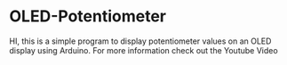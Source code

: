 # OLED-Potentiometer
HI, this is a simple program to display potentiometer values on an OLED display using Arduino.
For more information check out the Youtube Video
